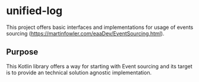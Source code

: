 # unified-log

This project offers basic interfaces and implementations for usage of events sourcing (https://martinfowler.com/eaaDev/EventSourcing.html).

## Purpose

This Kotlin library offers a way for starting with Event sourcing and its target is to provide 
an technical solution agnostic implementation.



